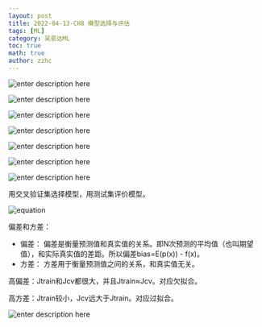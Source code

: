 ```yaml
---
layout: post
title: 2022-04-13-CH8 模型选择与评估
tags: [ML]
category: 吴恩达ML
toc: true
math: true
author: zzhc
---
```




![enter description here](http://img.zzhc321.xyz/blog/1649858575070.png)





![enter description here](http://img.zzhc321.xyz/blog/1649858697408.png)


![enter description here](http://img.zzhc321.xyz/blog/1649858833846.png)


![enter description here](http://img.zzhc321.xyz/blog/1649858859066.png)



![enter description here](http://img.zzhc321.xyz/blog/1649859103299.png)





![enter description here](http://img.zzhc321.xyz/blog/1649859210254.png)



![enter description here](http://img.zzhc321.xyz/blog/1649859420725.png)



用交叉验证集选择模型，用测试集评价模型。

![equation](http://img.zzhc321.xyz/blog/equation.svg)



偏差和方差：

 - 偏差： 偏差是衡量预测值和真实值的关系。即N次预测的平均值（也叫期望值），和实际真实值的差距。所以偏差bias=E(p(x)) - f(x)。
 - 方差： 方差用于衡量预测值之间的关系，和真实值无关。

高偏差：Jtrain和Jcv都很大，并且Jtrain≈Jcv。对应欠拟合。

高方差：Jtrain较小，Jcv远大于Jtrain。对应过拟合。

![enter description here](http://img.zzhc321.xyz/blog/1649862505918.png)